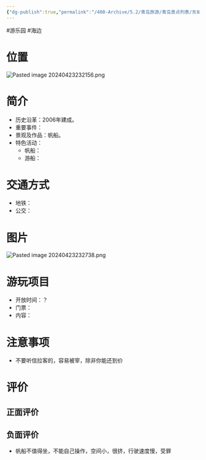 ```yaml
---
{"dg-publish":true,"permalink":"/400-Archive/5.2/青岛旅游/青岛景点列表/东城区及其周边/青岛国际帆船中心/","tags":["游乐园","海边"]}
---
```


#游乐园 #海边 
# 位置
![Pasted image 20240423232156.png](/img/user/800-%E5%85%B6%E4%BB%96/801-%E5%9B%BE%E7%89%87/Pasted%20image%2020240423232156.png)
# 简介
- 历史沿革：2006年建成。
- 重要事件：
- 景观及作品：帆船。
- 特色活动：
	- 帆船：
	- 游船：
# 交通方式
- 地铁：
- 公交：
# 图片
![Pasted image 20240423232738.png](/img/user/800-%E5%85%B6%E4%BB%96/801-%E5%9B%BE%E7%89%87/Pasted%20image%2020240423232738.png)
# 游玩项目
- 开放时间：？
- 门票：
- 内容：
# 注意事项
- 不要听信拉客的，容易被宰，除非你能还到价
# 评价
## 正面评价
## 负面评价
- 帆船不值得坐，不能自己操作，空间小，很挤，行驶速度慢，受罪